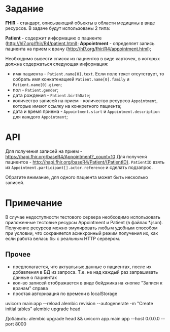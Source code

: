 # Задание

**FHIR** - стандарт, описывающий объекты в области медицины в виде ресурсов. В задаче будут использованы 2 типа:

**Patient** - содержит информацию о пациенте (http://hl7.org/fhir/R4/patient.html);
**Appointment** - определяет запись пациента на прием к врачу (http://hl7.org/fhir/R4/appointment.html);

Необходимо вывести список из пациентов в виде карточек, в которых должна содержаться следующая информация:

* имя пациента - `Patient.name[0].text`. Если поле текст отсутствует, то собрать имя конкатенацией `Patient.name[0].family` и `Patient.name[0].given`;
* пол - `Patient.gender`;
* дата рождения - `Patient.birthDate`;
* количество записей на прием - количество ресурсов `Appointment`, которые имеют ссылку на конкретного пациента;
* дата и время приема - `Appointment.start` и `Appointment.description` для каждого `Appointment`;

# API

Для получения записей на прием - https://hapi.fhir.org/baseR4/Appointment?_count=10
Для полученя пациентов - http://hapi.fhir.org/baseR4/Patient/{PatientID}. `PatientID` взять из `Appointment.participant[].actor.reference` и сделать подзапрос.

Обратите внимание, для одного пациента может быть несколько записей.

# Примечание

В случае недоступности тестового сервера необходимо использовать приложенные тестовые ресурсы Appointment и Patient (в файлах *.json). Получение ресурсов можно эмулировать любым удобным способом при условии, что сохраняется асинхронный режим получения их, как если работа велась бы с реальным HTTP сервером.


## Прочее

- предполагается, что актуальные данные о пациентах, после их добавления в БД из запроса. Т.е. не над каждый раз запрашивать данные о пациентах
- кол-во записей отображается в виде бейджика на кнопке "Записи к врачам" справа
- простая авторизация по времени в localStorage

uvicorn main:app --reload
alembic revision --autogenerate -m "Create initial tables"
alembic upgrade head   

Добавить:
alembic upgrade head && uvicorn app.main:app --host 0.0.0.0 --port 8000